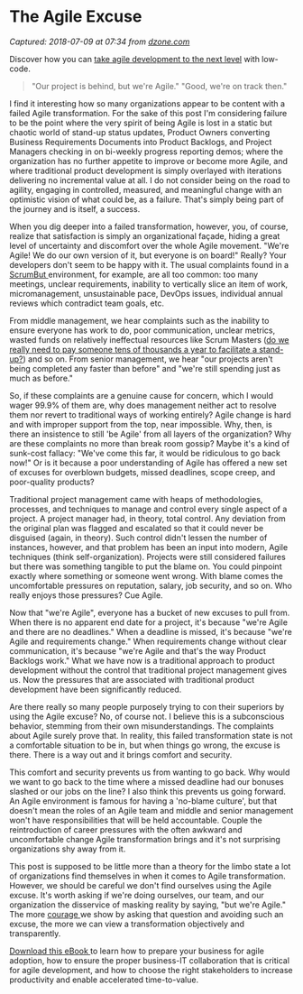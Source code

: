# The Agile Excuse

_Captured: 2018-07-09 at 07:34 from [dzone.com](https://dzone.com/articles/the-agile-excuse?edition=385213&utm_source=Daily%20Digest&utm_medium=email&utm_campaign=Daily%20Digest%202018-07-08)_

Discover how you can [take agile development to the next level](https://dzone.com/go?i=294434&u=https%3A%2F%2Fwww.mendix.com%2Fresources%2Ftaking-agile-development-to-the-next-level-with-low-code-mx%2F%3Futm_medium%3Ddisplay%26utm_source%3Ddzone) with low-code.

> "Our project is behind, but we're Agile." "Good, we're on track then."

I find it interesting how so many organizations appear to be content with a failed Agile transformation. For the sake of this post I'm considering failure to be the point where the very spirit of being Agile is lost in a static but chaotic world of stand-up status updates, Product Owners converting Business Requirements Documents into Product Backlogs, and Project Managers checking in on bi-weekly progress reporting demos; where the organization has no further appetite to improve or become more Agile, and where traditional product development is simply overlayed with iterations delivering no incremental value at all. I do not consider being on the road to agility, engaging in controlled, measured, and meaningful change with an optimistic vision of what could be, as a failure. That's simply being part of the journey and is itself, a success.

When you dig deeper into a failed transformation, however, you, of course, realize that satisfaction is simply an organizational façade, hiding a great level of uncertainty and discomfort over the whole Agile movement. "We're Agile! We do our own version of it, but everyone is on board!" Really? Your developers don't seem to be happy with it. The usual complaints found in a [ScrumBut ](https://www.scrum.org/resources/what-scrumbut)environment, for example, are all too common: too many meetings, unclear requirements, inability to vertically slice an item of work, micromanagement, unsustainable pace, DevOps issues, individual annual reviews which contradict team goals, etc.

From middle management, we hear complaints such as the inability to ensure everyone has work to do, poor communication, unclear metrics, wasted funds on relatively ineffectual resources like Scrum Masters ([do we really need to pay someone tens of thousands a year to facilitate a stand-up?](https://dzone.com/articles/scrum-master-or-daily-stand-up-facilitator)) and so on. From senior management, we hear "our projects aren't being completed any faster than before" and "we're still spending just as much as before."

So, if these complaints are a genuine cause for concern, which I would wager 99.9% of them are, why does management neither act to resolve them nor revert to traditional ways of working entirely? Agile change is hard and with improper support from the top, near impossible. Why, then, is there an insistence to still 'be Agile' from all layers of the organization? Why are these complaints no more than break room gossip? Maybe it's a kind of sunk-cost fallacy: "We've come this far, it would be ridiculous to go back now!" Or is it because a poor understanding of Agile has offered a new set of excuses for overblown budgets, missed deadlines, scope creep, and poor-quality products?

Traditional project management came with heaps of methodologies, processes, and techniques to manage and control every single aspect of a project. A project manager had, in theory, total control. Any deviation from the original plan was flagged and escalated so that it could never be disguised (again, in theory). Such control didn't lessen the number of instances, however, and that problem has been an input into modern, Agile techniques (think self-organization). Projects were still considered failures but there was something tangible to put the blame on. You could pinpoint exactly where something or someone went wrong. With blame comes the uncomfortable pressures on reputation, salary, job security, and so on. Who really enjoys those pressures? Cue Agile.

Now that "we're Agile", everyone has a bucket of new excuses to pull from. When there is no apparent end date for a project, it's because "we're Agile and there are no deadlines." When a deadline is missed, it's because "we're Agile and requirements change." When requirements change without clear communication, it's because "we're Agile and that's the way Product Backlogs work." What we have now is a traditional approach to product development without the control that traditional project management gives us. Now the pressures that are associated with traditional product development have been significantly reduced.

Are there really so many people purposely trying to con their superiors by using the Agile excuse? No, of course not. I believe this is a subconscious behavior, stemming from their own misunderstandings. The complaints about Agile surely prove that. In reality, this failed transformation state is not a comfortable situation to be in, but when things go wrong, the excuse is there. There is a way out and it brings comfort and security.

This comfort and security prevents us from wanting to go back. Why would we want to go back to the time where a missed deadline had our bonuses slashed or our jobs on the line? I also think this prevents us going forward. An Agile environment is famous for having a 'no-blame culture', but that doesn't mean the roles of an Agile team and middle and senior management won't have responsibilities that will be held accountable. Couple the reintroduction of career pressures with the often awkward and uncomfortable change Agile transformation brings and it's not surprising organizations shy away from it.

This post is supposed to be little more than a theory for the limbo state a lot of organizations find themselves in when it comes to Agile transformation. However, we should be careful we don't find ourselves using the Agile excuse. It's worth asking if we're doing ourselves, our team, and our organization the disservice of masking reality by saying, "but we're Agile." The more [courage ](https://www.scrumguides.org/scrum-guide.html#values)we show by asking that question and avoiding such an excuse, the more we can view a transformation objectively and transparently.

[Download this eBook ](https://dzone.com/go?i=294435&u=https%3A%2F%2Fwww.mendix.com%2Fresources%2Ftaking-agile-development-to-the-next-level-with-low-code-mx%2F%3Futm_medium%3Ddisplay%26utm_source%3Ddzone)to learn how to prepare your business for agile adoption, how to ensure the proper business-IT collaboration that is critical for agile development, and how to choose the right stakeholders to increase productivity and enable accelerated time-to-value.
